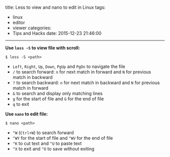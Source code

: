 title: Less to view and nano to edit in Linux
tags:
  - linux
  - editor
  - viewer
categories:
  - Tips and Hacks
date: 2015-12-23 21:46:00
---
**Use `less -S` to view file with scroll:**

```
$ less -S <path>
```

- `Left`, `Right`, `Up`, `Down`, `PgUp` and `PgDn` to navigate the file
- `/` to search forward: `n` for next match in forward and `N` for previous match in backward
- `?` to search backward: `n` for next match in backward and `N` for previous match in forward
- `&` to search and display only matching lines
- `g` for the start of file and `G` for the end of file
- `q` to exit

**Use `nano` to edit file:**

```
$ nano <path>
```

- `^W` (`Ctrl+W`) to search forward
- `^WY` for the start of file and `^WV` for the end of file
- `^K` to cut text and `^U` to paste text
- `^X` to exit and `^O` to save without exiting